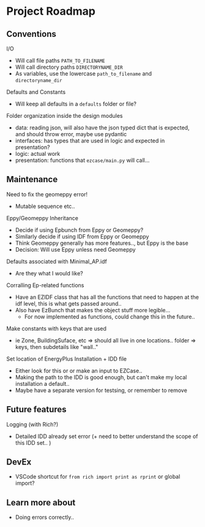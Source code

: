 # Project Roadmap 

## Conventions 

I/O
- Will call file paths `PATH_TO_FILENAME`
- Will call directory paths `DIRECTORYNAME_DIR`
- As variables, use the lowercase `path_to_filename` and `directoryname_dir`

Defaults and Constants
- Will keep all defaults in a `defaults` folder or file? 

Folder organization inside the design modules
- data: reading json, will also have the json typed dict that is expected, and should throw error, maybe use pydantic
- interfaces: has types that are used in logic and expected in presentation? 
- logic: actual work 
- presentation: functions that `ezcase/main.py` will call... 



## Maintenance

Need to fix the geomeppy error!
- Mutable sequence etc.. 

Eppy/Geomeppy Inheritance
- Decide if using Epbunch from Eppy or Geomeppy? 
- Similarly decide if using IDF from Eppy or Geomeppy 
- Think Geomeppy generally has more features.., but Eppy is the base
- Decision: Will use Eppy unless need Geomeppy

Defaults associated with Minimal_AP.idf
- Are they what I would like?

Corralling Ep-related functions
- Have an EZIDF class that has all the functions that need to happen at the idf level, this is what gets passed around.. 
- Also have EzBunch that makes the object stuff more legible... 
  - For now implemented as functions, could change this in the future.. 

Make constants with keys that are used 
- ie Zone, BuildingSuface, etc => should all live in one locations.. folder => keys, then subdetails like "wall.." 




Set location of EnergyPlus Installation + IDD file
- Either look for this or or make an input to EZCase.. 
- Making the path to the IDD is good enough, but can't make my local installation a default.. 
- Maybe have a separate version for testsing, or remember to remove 



## Future features 
Logging (with Rich?)
  - Detailed IDD already set error (+ need to better understand the scope of this IDD set.. )



## DevEx
- VSCode shortcut for `from rich import print as rprint` or global import?


## Learn more about 
- Doing errors correctly.. 